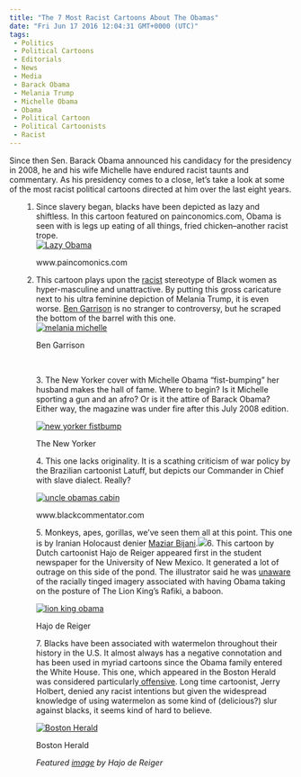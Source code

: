```yaml
---
title: "The 7 Most Racist Cartoons About The Obamas"
date: "Fri Jun 17 2016 12:04:31 GMT+0000 (UTC)"
tags: 
 - Politics
 - Political Cartoons
 - Editorials
 - News
 - Media
 - Barack Obama
 - Melania Trump
 - Michelle Obama
 - Obama
 - Political Cartoon
 - Political Cartoonists
 - Racist
---
```

<p>Since then Sen. Barack Obama announced his candidacy for the presidency in 2008, he and his wife Michelle have endured racist taunts and commentary. As his presidency comes to a close, let&#x2019;s take a look at some of the most racist political cartoons directed at him over the last eight years.</p><ol>
<ol>
<li>Since slavery began, blacks have been depicted as lazy and shiftless. In this cartoon featured on painconomics.com,&#xA0;Obama is seen with is legs up eating of all things, fried chicken&#x2013;another racist trope.
<div id="attachment_137694" style="width: 310px" class="wp-caption aligncenter"><a href="//i0.wp.com/cdn.liberalamerica.org/wp-content/uploads/2016/06/Lazy-Obama.jpg"><img class="wp-image-137694 size-full" src="//i0.wp.com/cdn.liberalamerica.org/wp-content/uploads/2016/06/Lazy-Obama.jpg?resize=300%2C245" alt="Lazy Obama" srcset="//i0.wp.com/cdn.liberalamerica.org/wp-content/uploads/2016/06/Lazy-Obama.jpg?resize=300%2C245 300w, //i0.wp.com/cdn.liberalamerica.org/wp-content/uploads/2016/06/Lazy-Obama.jpg?resize=300%2C245 64w" sizes="(max-width: 300px) 100vw, 300px" data-recalc-dims="1"></a>
<p class="wp-caption-text">www.paincomonics.com</p>
</div>
</li>
<li>This cartoon plays upon the <a href="http://www.liberalamerica.org/2016/05/16/sexist-racist-cartoon-mocking-flotus-will-anger-you/">racist</a> stereotype of Black women as hyper-masculine and unattractive. By putting this gross caricature next to his ultra feminine depiction of Melania Trump, it is even worse. <a href="http://grrrgraphics.com/index.html" onclick="__gaTracker(&apos;send&apos;, &apos;event&apos;, &apos;outbound-article&apos;, &apos;http://grrrgraphics.com/index.html&apos;, &apos;Ben Garrison&apos;);">Ben Garrison</a> is no stranger to controversy, but he scraped the bottom of the barrel with this one.
<div id="attachment_137689" style="width: 310px" class="wp-caption aligncenter"><a href="http://i2.wp.com/cdn.liberalamerica.org/wp-content/uploads/2016/06/melania-michelle-.jpg"><img class="wp-image-137689 size-full" src="http://i2.wp.com/cdn.liberalamerica.org/wp-content/uploads/2016/06/melania-michelle-.jpg?resize=300%2C281" alt="melania michelle" srcset="http://i2.wp.com/cdn.liberalamerica.org/wp-content/uploads/2016/06/melania-michelle-.jpg?resize=300%2C281 300w, http://i2.wp.com/cdn.liberalamerica.org/wp-content/uploads/2016/06/melania-michelle-.jpg?resize=300%2C281 64w, http://i2.wp.com/cdn.liberalamerica.org/wp-content/uploads/2016/06/melania-michelle-.jpg?resize=300%2C281 68w" sizes="(max-width: 300px) 100vw, 300px" data-recalc-dims="1"></a>
<p class="wp-caption-text">Ben Garrison</p>
</div>
<p>&#xA0;</p>
<p>3. The New Yorker cover with Michelle Obama &#x201C;fist-bumping&#x201D; her husband makes the hall of fame. Where to begin? Is it Michelle sporting a gun and an afro? Or is it the attire of Barack Obama? Either way, the magazine was under fire after this July 2008 edition.</p>
<div id="attachment_137693" style="width: 308px" class="wp-caption aligncenter"><a href="http://i2.wp.com/cdn.liberalamerica.org/wp-content/uploads/2016/06/new-yorker-fistbump.jpg"><img class="wp-image-137693 size-full" src="http://i2.wp.com/cdn.liberalamerica.org/wp-content/uploads/2016/06/new-yorker-fistbump.jpg?resize=298%2C440" alt="new yorker fistbump" srcset="http://i2.wp.com/cdn.liberalamerica.org/wp-content/uploads/2016/06/new-yorker-fistbump.jpg?resize=298%2C440 298w, http://i2.wp.com/cdn.liberalamerica.org/wp-content/uploads/2016/06/new-yorker-fistbump.jpg?resize=298%2C440 57w" sizes="(max-width: 298px) 100vw, 298px" data-recalc-dims="1"></a>
<p class="wp-caption-text">The New Yorker</p>
</div>
<p>4. This one lacks originality. It is a scathing criticism of war policy by the Brazilian cartoonist Latuff, but depicts our Commander in Chief with slave dialect. Really?</p>
<div id="attachment_137692" style="width: 311px" class="wp-caption aligncenter"><a href="//i0.wp.com/cdn.liberalamerica.org/wp-content/uploads/2016/06/uncle-obamas-cabin.jpg"><img class="wp-image-137692 size-full" src="//i0.wp.com/cdn.liberalamerica.org/wp-content/uploads/2016/06/uncle-obamas-cabin.jpg?resize=301%2C400" alt="uncle obamas cabin" srcset="//i0.wp.com/cdn.liberalamerica.org/wp-content/uploads/2016/06/uncle-obamas-cabin.jpg?resize=301%2C400 301w, //i0.wp.com/cdn.liberalamerica.org/wp-content/uploads/2016/06/uncle-obamas-cabin.jpg?resize=301%2C400 64w" sizes="(max-width: 301px) 100vw, 301px" data-recalc-dims="1"></a>
<p class="wp-caption-text">www.blackcommentator.com</p>
</div>
<p>5. Monkeys, apes, gorillas, we&#x2019;ve seen them all at this point. This one is by Iranian Holocaust denier <a href="https://www.facebook.com/Holocartoons-770187776394756/" onclick="__gaTracker(&apos;send&apos;, &apos;event&apos;, &apos;outbound-article&apos;, &apos;https://www.facebook.com/Holocartoons-770187776394756/&apos;, &apos;Maziar Bijani&apos;);">Maziar Bijani</a>.<a href="http://i1.wp.com/cdn.liberalamerica.org/wp-content/uploads/2016/06/Obama-Portrayed-As-A-Money.jpg"><img class="aligncenter wp-image-137703 size-full" src="http://i1.wp.com/cdn.liberalamerica.org/wp-content/uploads/2016/06/Obama-Portrayed-As-A-Money.jpg?resize=300%2C462" srcset="http://i1.wp.com/cdn.liberalamerica.org/wp-content/uploads/2016/06/Obama-Portrayed-As-A-Money.jpg?resize=300%2C462 300w, http://i1.wp.com/cdn.liberalamerica.org/wp-content/uploads/2016/06/Obama-Portrayed-As-A-Money.jpg?resize=300%2C462 55w" sizes="(max-width: 300px) 100vw, 300px" data-recalc-dims="1"></a>6. This cartoon by Dutch cartoonist Hajo de Reiger appeared first in the student newspaper for the University of New Mexico. It generated a lot of outrage on this side of the pond. The illustrator said he was <a href="http://darylcagle.com/2011/05/06/obama-lion-king-cartoon-causes-cries-of-racism/" onclick="__gaTracker(&apos;send&apos;, &apos;event&apos;, &apos;outbound-article&apos;, &apos;http://darylcagle.com/2011/05/06/obama-lion-king-cartoon-causes-cries-of-racism/&apos;, &apos;unaware&apos;);">unaware</a> of the racially tinged imagery associated with having Obama taking on the posture of The Lion King&#x2019;s Rafiki, a baboon.</p>
<div id="attachment_137690" style="width: 310px" class="wp-caption aligncenter"><a href="http://i2.wp.com/cdn.liberalamerica.org/wp-content/uploads/2016/06/lion-king-obama.jpg"><img class="wp-image-137690 size-full" title="The Daily Lobo, University of New Mexico" src="http://i2.wp.com/cdn.liberalamerica.org/wp-content/uploads/2016/06/lion-king-obama.jpg?resize=300%2C344" alt="lion king obama" srcset="http://i2.wp.com/cdn.liberalamerica.org/wp-content/uploads/2016/06/lion-king-obama.jpg?resize=300%2C344 300w, http://i2.wp.com/cdn.liberalamerica.org/wp-content/uploads/2016/06/lion-king-obama.jpg?resize=300%2C344 64w" sizes="(max-width: 300px) 100vw, 300px" data-recalc-dims="1"></a>
<p class="wp-caption-text">Hajo de Reiger</p>
</div>
<p>7. Blacks have been associated with watermelon throughout their history in the U.S. It almost always has a negative connotation and has been used in myriad cartoons since the Obama family entered the White House. This one, which appeared in the Boston Herald was considered particularly<a href="http://www.bostonmagazine.com/news/blog/2014/10/01/boston-herald-cartoon-watermelon-toothpaste/" onclick="__gaTracker(&apos;send&apos;, &apos;event&apos;, &apos;outbound-article&apos;, &apos;http://www.bostonmagazine.com/news/blog/2014/10/01/boston-herald-cartoon-watermelon-toothpaste/&apos;, &apos; offensive&apos;);"> offensive</a>. Long time cartoonist, Jerry Holbert, denied any racist intentions but given the widespread knowledge of using watermelon as some kind of (delicious?) slur against blacks, it seems kind of hard to believe.</p>
<div id="attachment_137698" style="width: 310px" class="wp-caption aligncenter"><a href="http://i1.wp.com/cdn.liberalamerica.org/wp-content/uploads/2016/06/watermelon-toothpaste.jpg"><img class="size-full wp-image-137698" src="http://i1.wp.com/cdn.liberalamerica.org/wp-content/uploads/2016/06/watermelon-toothpaste.jpg?resize=300%2C201" alt="Boston Herald" srcset="http://i1.wp.com/cdn.liberalamerica.org/wp-content/uploads/2016/06/watermelon-toothpaste.jpg?resize=300%2C201 300w, http://i1.wp.com/cdn.liberalamerica.org/wp-content/uploads/2016/06/watermelon-toothpaste.jpg?resize=300%2C201 64w, http://i1.wp.com/cdn.liberalamerica.org/wp-content/uploads/2016/06/watermelon-toothpaste.jpg?resize=300%2C201 150w, http://i1.wp.com/cdn.liberalamerica.org/wp-content/uploads/2016/06/watermelon-toothpaste.jpg?resize=300%2C201 200w" sizes="(max-width: 300px) 100vw, 300px" data-recalc-dims="1"></a>
<p class="wp-caption-text">Boston Herald</p>
</div>
<p><em>Featured <a href="http://&lt;a rel=&quot;license&quot; href=&quot;http://creativecommons.org/licenses/by/4.0/&quot;&gt;&lt;img alt=&quot;Creative Commons License&quot; style=&quot;border-width:0&quot; src=&quot;https://i.creativecommons.org/l/by/4.0/88x31.png&quot; /&gt;&lt;/a&gt;&lt;br /&gt;This work is licensed under a &lt;a rel=&quot;license&quot; href=&quot;http://creativecommons.org/licenses/by/4.0/&quot;&gt;Creative Commons Attribution 4.0 International License&lt;/a&gt;." onclick="__gaTracker(&apos;send&apos;, &apos;event&apos;, &apos;outbound-article&apos;, &apos;http://&lt;a rel=&quot;license&quot; href=&quot;http://creativecommons.org/licenses/by/4.0/&quot;&gt;&lt;img alt=&quot;Creative Commons License&quot; style=&quot;border-width:0&quot; src=&quot;https://i.creativecommons.org/l/by/4.0/88x31.png&quot; /&gt;&lt;/a&gt;&lt;br /&gt;This work is licensed under a &lt;a rel=&quot;license&quot; href=&quot;http://creativecommons.org/licenses/by/4.0/&quot;&gt;Creative Commons Attribution 4.0 International License&lt;/a&gt;.&apos;, &apos;image&apos;);">image</a> by Hajo de Reiger</em></p></li>
</ol>
</ol><p><!-- Quick Adsense WordPress Plugin: http://quicksense.net/ --></p><p><!-- Quick Adsense WordPress Plugin: http://quicksense.net/ --></p><div style="font-size:0px;height:0px;line-height:0px;margin:0;padding:0;clear:both"></div>